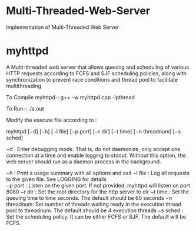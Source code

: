 Multi-Threaded-Web-Server
=========================

Implementation of Multi-Threaded Web Server

myhttpd
========
A Multi-threaded web server that allows queuing and scheduling of various HTTP requests according to FCFS and SJF scheduling policies, along with synchronization to prevent race conditions and thread pool to facilitate multithreading

To Compile myhttpd-: g++ -w myhttpd.cpp -lpthread

To Run-: ./a.out

Modify the execute file according to :

  myhttpd [−d] [−h] [−l file] [−p port] [−r dir] [−t time] [−n threadnum] [−s sched]
  
  −d : Enter debugging mode. That is, do not daemonize, only accept one connection at a time and enable logging to stdout. Without this option, the web server should run as a daemon process in the background.
  
  −h : Print a usage summary with all options and exit
  −l file : Log all requests to the given file. See LOGGING for details     
  −p port : Listen on the given port. If not provided, myhttpd will listen on port 8080
  −r dir : Set the root directory for the http server to dir
  −t time : Set the queuing time to time seconds. The default should be 60 seconds
  −n threadnum: Set number of threads waiting ready in the execution thread pool to threadnum. The default should be 4 execution threads
  −s sched : Set the scheduling policy. It can be either FCFS or SJF. The default will be FCFS.

